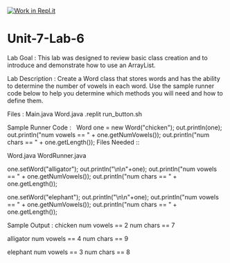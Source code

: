 [![Work in Repl.it](https://classroom.github.com/assets/work-in-replit-14baed9a392b3a25080506f3b7b6d57f295ec2978f6f33ec97e36a161684cbe9.svg)](https://classroom.github.com/online_ide?assignment_repo_id=4165852&assignment_repo_type=AssignmentRepo)
# Unit-7-Lab-6

Lab Goal :   This lab was designed to review basic class creation and to introduce and demonstrate how to use an ArrayList.  


Lab Description :   Create a Word class that stores words and has the ability to determine the number of vowels in each word.  Use the sample runner code below to help you determine which methods you will need and how to define them.

Files : Main.java
        Word.java
        .replit
        run_button.sh

Sample Runner Code  :  
Word one = new Word("chicken");
out.println(one);
out.println("num vowels == " + one.getNumVowels());
out.println("num chars == " + one.getLength());
Files Needed ::

Word.java
WordRunner.java

one.setWord("alligator");
out.println("\n\n"+one);
out.println("num vowels == " + one.getNumVowels());
out.println("num chars == " + one.getLength());

one.setWord("elephant");
out.println("\n\n"+one);
out.println("num vowels == " + one.getNumVowels());
out.println("num chars == " + one.getLength());




Sample Output : 
chicken
num vowels == 2
num chars == 7


alligator
num vowels == 4
num chars == 9


elephant
num vowels == 3
num chars == 8
